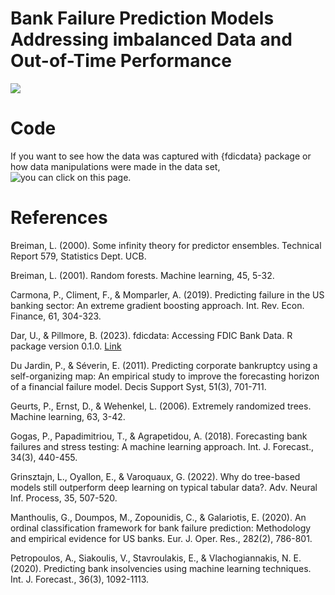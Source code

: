 # Bank Failure Prediction Models Addressing imbalanced Data and Out-of-Time Performance

![](poster/poster_page.jpg)


# Code
If you want to see how the data was captured with {fdicdata} package or how data manipulations were made in the data set, ![you can click on this page](R).

# References

Breiman, L. (2000). Some infinity theory for predictor ensembles. Technical Report 579, Statistics Dept. UCB.

Breiman, L. (2001). Random forests. Machine learning, 45, 5-32.

Carmona, P., Climent, F., & Momparler, A. (2019). Predicting failure in the US banking sector: An extreme gradient boosting approach. Int. Rev. Econ. Finance, 61, 304-323.

Dar, U., & Pillmore, B. (2023). fdicdata: Accessing FDIC Bank Data. R package version 0.1.0. [Link](https://github.com/visbanking/fdicdata)

Du Jardin, P., & Séverin, E. (2011). Predicting corporate bankruptcy using a self-organizing map: An empirical study to improve the forecasting horizon of a financial failure model. Decis Support Syst, 51(3), 701-711.

Geurts, P., Ernst, D., & Wehenkel, L. (2006). Extremely randomized trees. Machine learning, 63, 3-42.

Gogas, P., Papadimitriou, T., & Agrapetidou, A. (2018). Forecasting bank failures and stress testing: A machine learning approach. Int. J. Forecast., 34(3), 440-455.

Grinsztajn, L., Oyallon, E., & Varoquaux, G. (2022). Why do tree-based models still outperform deep learning on typical tabular data?. Adv. Neural Inf. Process, 35, 507-520.

Manthoulis, G., Doumpos, M., Zopounidis, C., & Galariotis, E. (2020). An ordinal classification framework for bank failure prediction: Methodology and empirical evidence for US banks. Eur. J. Oper. Res., 282(2), 786-801.

Petropoulos, A., Siakoulis, V., Stavroulakis, E., & Vlachogiannakis, N. E. (2020). Predicting bank insolvencies using machine learning techniques. Int. J. Forecast., 36(3), 1092-1113.
